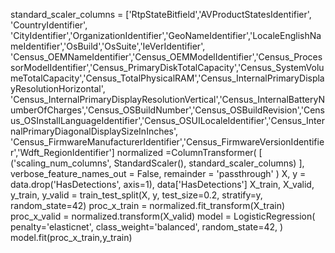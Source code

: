 standard_scaler_columns = ['RtpStateBitfield','AVProductStatesIdentifier', 'CountryIdentifier', 'CityIdentifier','OrganizationIdentifier','GeoNameIdentifier','LocaleEnglishNameIdentifier','OsBuild','OsSuite','IeVerIdentifier',
                           'Census_OEMNameIdentifier','Census_OEMModelIdentifier','Census_ProcessorModelIdentifier','Census_PrimaryDiskTotalCapacity','Census_SystemVolumeTotalCapacity','Census_TotalPhysicalRAM','Census_InternalPrimaryDisplayResolutionHorizontal',
                           'Census_InternalPrimaryDisplayResolutionVertical','Census_InternalBatteryNumberOfCharges','Census_OSBuildNumber','Census_OSBuildRevision','Census_OSInstallLanguageIdentifier','Census_OSUILocaleIdentifier','Census_InternalPrimaryDiagonalDisplaySizeInInches',
                           'Census_FirmwareManufacturerIdentifier','Census_FirmwareVersionIdentifier','Wdft_RegionIdentifier']
normalized =ColumnTransformer(
    [
        ('scaling_num_columns', StandardScaler(), standard_scaler_columns)
    ],
    verbose_feature_names_out = False,
    remainder = 'passthrough' 
)
X, y = data.drop('HasDetections', axis=1), data['HasDetections']
X_train, X_valid, y_train, y_valid = train_test_split(X, y, test_size=0.2, stratify=y, random_state=42)
proc_x_train = normalized.fit_transform(X_train)
proc_x_valid = normalized.transform(X_valid)
model = LogisticRegression(
    penalty='elasticnet',
    class_weight='balanced',
    random_state=42,
)
model.fit(proc_x_train,y_train)

